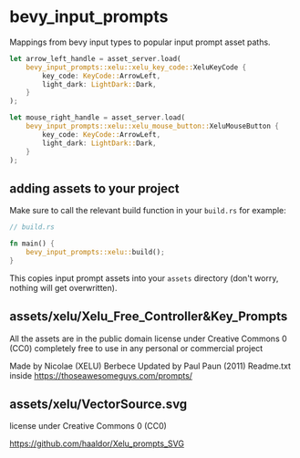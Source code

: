 # bevy_input_prompts

Mappings from bevy input types to popular input prompt asset paths.

```rust
let arrow_left_handle = asset_server.load(
    bevy_input_prompts::xelu::xelu_key_code::XeluKeyCode {
        key_code: KeyCode::ArrowLeft,
        light_dark: LightDark::Dark,
    }
);

let mouse_right_handle = asset_server.load(
    bevy_input_prompts::xelu::xelu_mouse_button::XeluMouseButton {
        key_code: KeyCode::ArrowLeft,
        light_dark: LightDark::Dark,
    }
);
```

## adding assets to your project

Make sure to call the relevant build function in your `build.rs` for example:

```rust
// build.rs

fn main() {
    bevy_input_prompts::xelu::build();
}
```

This copies input prompt assets into your `assets` directory (don't worry, nothing will get overwritten).

## assets/xelu/Xelu_Free_Controller&Key_Prompts

All the assets are in the public domain license under Creative Commons 0 (CC0) completely free to use in any personal or commercial project

Made by Nicolae (XELU) Berbece
Updated by Paul Paun (2011)
Readme.txt inside
https://thoseawesomeguys.com/prompts/

## assets/xelu/VectorSource.svg

license under Creative Commons 0 (CC0)

https://github.com/haaldor/Xelu_prompts_SVG